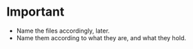 # Important

- Name the files accordingly, later.
- Name them according to what they are, and what they hold.